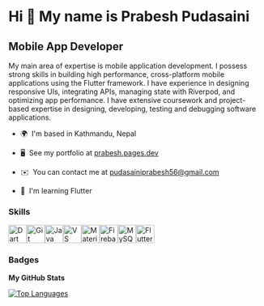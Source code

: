 Hi 👋 My name is Prabesh Pudasaini
==================================

Mobile App Developer
--------------------

My main area of expertise is mobile application development. I possess strong skills in building high performance, cross-platform mobile applications using the Flutter framework. I have experience in designing responsive UIs, integrating APIs, managing state with Riverpod, and optimizing app performance. I have extensive coursework and project-based expertise in designing, developing, testing and debugging software applications.



*   🌍  I'm based in Kathmandu, Nepal

*   🖥️  See my portfolio at [prabesh.pages.dev](https://prabesh.pages.dev/)

*   ✉️  You can contact me at [pudasainiprabesh56@gmail.com](mailto:pudasainiprabesh56@gmail.com)
<!--
*   🚀  I'm currently working on [My App](http://myapp.com)
-->
*   🧠  I'm learning Flutter


### Skills 
<p align="left">
<a href="https://dart.dev/" target="_blank" rel="noreferrer"><img src="https://raw.githubusercontent.com/danielcranney/readme-generator/main/public/icons/skills/dart-colored.svg" width="36" height="36" alt="Dart" /></a><a href="https://git-scm.com/" target="_blank" rel="noreferrer"><img src="https://raw.githubusercontent.com/danielcranney/readme-generator/main/public/icons/skills/git-colored.svg" width="36" height="36" alt="Git" /></a><a href="https://www.oracle.com/java/" target="_blank" rel="noreferrer"><img src="https://raw.githubusercontent.com/danielcranney/readme-generator/main/public/icons/skills/java-colored.svg" width="36" height="36" alt="Java" /></a><a href="https://code.visualstudio.com/" target="_blank" rel="noreferrer"><img src="https://raw.githubusercontent.com/danielcranney/readme-generator/main/public/icons/skills/visualstudiocode.svg" width="36" height="36" alt="VS Code" /></a><a href="https://mui.com/" target="_blank" rel="noreferrer"><img src="https://raw.githubusercontent.com/danielcranney/readme-generator/main/public/icons/skills/materialui-colored.svg" width="36" height="36" alt="Material UI" /></a><a href="https://firebase.google.com/" target="_blank" rel="noreferrer"><img src="https://raw.githubusercontent.com/danielcranney/readme-generator/main/public/icons/skills/firebase-colored.svg" width="36" height="36" alt="Firebase" /></a><a href="https://www.mysql.com/" target="_blank" rel="noreferrer"><img src="https://raw.githubusercontent.com/danielcranney/readme-generator/main/public/icons/skills/mysql-colored.svg" width="36" height="36" alt="MySQL" /></a><a href="https://flutter.dev/" target="_blank" rel="noreferrer"><img src="https://raw.githubusercontent.com/danielcranney/readme-generator/main/public/icons/skills/flutter-colored.svg" width="36" height="36" alt="Flutter" /></a></p>
                    
### Badges

<b>My GitHub Stats</b>

<a href="https://github.com/prabeshpudasaini" align="left"><img src="https://github-readme-stats.vercel.app/api/top-langs/?username=prabeshpudasaini&langs_count=5&title_color=0891b2&text_color=ffffff&icon_color=0891b2&bg_color=1c1917&hide_border=true&locale=en&custom_title=Top%20%Languages" alt="Top Languages" /></a>

<!--
<b>Top Repositories</b>

<div width="100%" align="center"><a href="https://github.com/prabeshpudasaini/e2ee_chat" align="left"><img align="left" width="45%" src="https://github-readme-stats.vercel.app/api/pin/?username=prabeshpudasaini&repo=e2ee_chat&title_color=0891b2&text_color=ffffff&icon_color=0891b2&bg_color=1c1917&hide_border=true&locale=en" /></a><a href="https://github.com/prabeshpudasaini/Document_Sharing_App" align="right"><img align="right" width="45%" src="https://github-readme-stats.vercel.app/api/pin/?username=prabeshpudasaini&repo=Document_Sharing_App&title_color=0891b2&text_color=ffffff&icon_color=0891b2&bg_color=1c1917&hide_border=true&locale=en" /></a></div><br /><br /><br /><br /><br /><br /><br />

<div width="100%" align="center"><a href="https://github.com/prabeshpudasaini/Portfolio" align="left"><img align="left" width="45%" src="https://github-readme-stats.vercel.app/api/pin/?username=prabeshpudasaini&repo=Portfolio&title_color=0891b2&text_color=ffffff&icon_color=0891b2&bg_color=1c1917&hide_border=true&locale=en" /></a><a href="https://github.com/prabeshpudasaini/notes_app" align="right"><img align="right" width="45%" src="https://github-readme-stats.vercel.app/api/pin/?username=prabeshpudasaini&repo=notes_app&title_color=0891b2&text_color=ffffff&icon_color=0891b2&bg_color=1c1917&hide_border=true&locale=en" /></a></div>

-->

